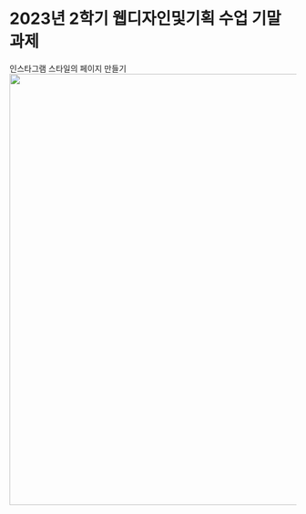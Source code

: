 # 2023년 2학기 웹디자인및기획 수업 기말 과제

인스타그램 스타일의 페이지 만들기
<img width="757" src="https://github.com/faithjua/-/assets/142774376/5fb72063-1946-40af-951a-824cc6ab1046">
